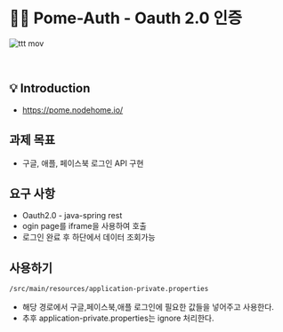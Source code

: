 # 🙋‍♂️ Pome-Auth - Oauth 2.0 인증

![ttt mov](https://user-images.githubusercontent.com/14071105/85921684-d6797a00-b8b8-11ea-8fc4-5dd0f539bb5b.gif)

<br>

## 💡 Introduction
- https://pome.nodehome.io/

## 과제 목표

- 구글, 애플, 페이스북 로그인 API 구현

## 요구 사항

- Oauth2.0 - java-spring rest
- ogin page를 iframe을 사용하여 호출
- 로그인 완료 후 하단에서 데이터 조회가능

## 사용하기

```bash
/src/main/resources/application-private.properties
```
- 해당 경로에서 구글,페이스북,애플 로그인에 필요한 값들을 넣어주고 사용한다.
- 추후 application-private.properties는 ignore 처리한다.
